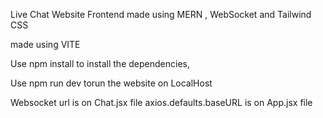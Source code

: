 Live Chat Website Frontend made using MERN , WebSocket and Tailwind CSS

made using VITE

Use npm install to install the dependencies,

Use npm run dev torun the website on LocalHost

Websocket url is on Chat.jsx file
axios.defaults.baseURL is on App.jsx file
